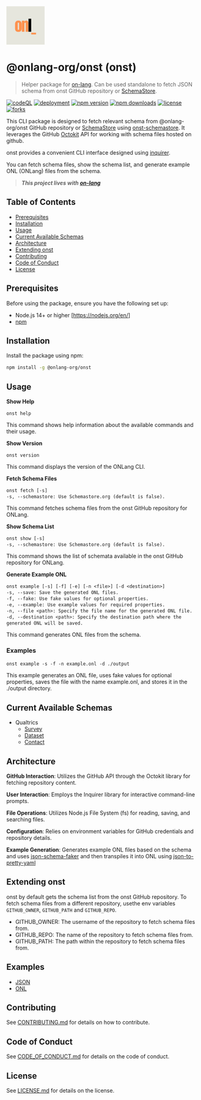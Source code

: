 [npm]: https://www.npmjs.com/package/@onlang-org/onst
[github]: https://github.com/onlang-org/onst
[readme]: https://github.com/onlang-org/onst/blob/main/README.md

<img src="https://raw.githubusercontent.com/rajatasusual/rajatasusual/master/onlang_shorthand.png" alt="onlang_shorthand" height="100" href="https://onlang.js.org">

# @onlang-org/onst (onst)

> Helper package for [on-lang](https://onlang.js.org/). Can be used standalone to fetch JSON schema from onst GitHub repository or [SchemaStore](https://www.schemastore.org).

[![codeQL](https://github.com/onlang-org/onst/actions/workflows/github-code-scanning/codeql/badge.svg)](https://github.com/onlang-org/onst/actions/workflows/github-code-scanning/codeql)
[![deployment](https://github.com/onlang-org/onst/actions/workflows/npm-publish.yml/badge.svg)](https://github.com/onlang-org/onst/actions/workflows/npm-publish.yml)
[![npm version](https://img.shields.io/npm/v/@onlang-org/onst.svg)](https://www.npmjs.com/package/@onlang-org/onst)
[![npm downloads](https://img.shields.io/npm/dm/@onlang-org/onst.svg)](https://www.npmjs.com/package/@onlang-org/onst)
[![license](https://img.shields.io/github/license/onlang-org/onst.svg)](https://github.com/onlang-org/onst/blob/master/LICENSE.md)
[![forks](https://img.shields.io/github/forks/onlang-org/onst.svg)](https://github.com/onlang-org/onst/network)

This CLI package is designed to fetch relevant schema from @onlang-org/onst GitHub repository or [SchemaStore](https://www.schemastore.org) using [onst-schemastore](https://github.com/onlang-org/onst-schemastore). It leverages the GitHub [Octokit](https://github.com/octokit/octokit.js) API for working with schema files hosted on github.

onst provides a convenient CLI interface designed using [inquirer](https://www.npmjs.com/package/inquirer).

You can fetch schema files, show the schema list, and generate example ONL (ONLang) files from the schema.


> **_This project lives with [on-lang](https://github.com/onlang-org/onlang)_**

## Table of Contents

- [Prerequisites](#prerequisites)
- [Installation](#installation)
- [Usage](#usage)
- [Current Available Schemas](#current-available-schemas)
- [Architecture](#architecture)
- [Extending onst](#extending-onst)
- [Contributing](#contributing)
- [Code of Conduct](#code-of-conduct)
- [License](#license)

## Prerequisites

Before using the package, ensure you have the following set up:

- Node.js 14+ or higher [https://nodejs.org/en/]
- [npm](https://www.npmjs.com/)

## Installation

Install the package using npm:

```bash
npm install -g @onlang-org/onst
```

## Usage

**Show Help**

```
onst help
```
This command shows help information about the available commands and their usage.

**Show Version**
```
onst version
```
This command displays the version of the ONLang CLI.

**Fetch Schema Files**
```
onst fetch [-s]
-s, --schemastore: Use Schemastore.org (default is false).
```
This command fetches schema files from the onst GitHub repository for ONLang.

**Show Schema List**
```
onst show [-s]
-s, --schemastore: Use Schemastore.org (default is false).
```
This command shows the list of schemata available in the onst GitHub repository for ONLang.

**Generate Example ONL**
```
onst example [-s] [-f] [-e] [-n <file>] [-d <destination>]
-s, --save: Save the generated ONL files.
-f, --fake: Use fake values for optional properties.
-e, --example: Use example values for required properties.
-n, --file <path>: Specify the file name for the generated ONL file.
-d, --destination <path>: Specify the destination path where the generated ONL will be saved.
```
This command generates ONL files from the schema.

### Examples

```
onst example -s -f -n example.onl -d ./output
```
This example generates an ONL file, uses fake values for optional properties, saves the file with the name example.onl, and stores it in the ./output directory.

## Current Available Schemas

- Qualtrics
    - [Survey](/schema/qualtrics.survey.d.json)
    - [Dataset](/schema/qualtrics.dataset.d.json)
    - [Contact](/schema/qualtrics.contact.d.json)

## Architecture

**GitHub Interaction**: Utilizes the GitHub API through the Octokit library for fetching repository content.

**User Interaction**: Employs the Inquirer library for interactive command-line prompts.

**File Operations**: Utilizes Node.js File System (fs) for reading, saving, and searching files.

**Configuration**: Relies on environment variables for GitHub credentials and repository details.

**Example Generation**: Generates example ONL files based on the schema and uses [json-schema-faker](https://github.com/json-schema-faker/json-schema-faker) and then transpiles it into ONL using [json-to-pretty-yaml](https://www.npmjs.com/package/json-to-pretty-yaml)


## Extending onst

onst by default gets the schema list from the onst GitHub repository. To fetch schema files from a different repository, usethe env variables `GITHUB_OWNER`, `GITHUB_PATH` and `GITHUB_REPO`.

- GITHUB_OWNER: The username of the repository to fetch schema files from.
- GITHUB_REPO: The name of the repository to fetch schema files from.
- GITHUB_PATH: The path within the repository to fetch schema files from.

## Examples

- [JSON](/examples/json)
- [ONL](/examples/onl)

## Contributing

See [CONTRIBUTING.md](CONTRIBUTING.md) for details on how to contribute.

## Code of Conduct

See [CODE_OF_CONDUCT.md](CODE_OF_CONDUCT.md) for details on the code of conduct.

## License

See [LICENSE.md](LICENSE.md) for details on the license.